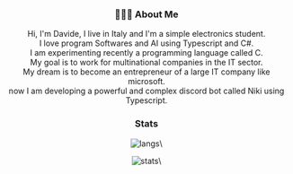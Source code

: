 


<!-- ## 👋 &nbsp;Hey there! I'm Aditya -->
<div align="center">
  
### 👨🏻‍💻 About Me

Hi, I'm Davide, I live in Italy and I'm a simple electronics student.\
I love program Softwares and AI using Typescript and C#.\
I am experimenting recently a programming language called C.\
My goal is to work for multinational companies in the IT sector.\
My dream is to become an entrepreneur of a large IT company like microsoft.\
now I am developing a powerful and complex discord bot called Niki using Typescript.

<!--<img alt="Night Coding" src="https://raw.githubusercontent.com/AVS1508/AVS1508/master/assets/Night-Coding.gif" align="center"/>-->


### Stats
![langs](https://github-readme-stats.vercel.app/api/top-langs/?username=UsboKirishima)\
  
![stats](https://github-readme-stats.vercel.app/api?username=UsboKirishima)\

  
</div>
